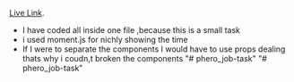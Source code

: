 [Live Link](https://nimble-flan-5a9bb5.netlify.app/).

- I have coded all inside one file ,because this is a small task
- i used moment.js for nichly showing the time
- If I were to separate the components I would have to use props dealing thats why i coudn,t broken the components
"# phero_job-task" 
"# phero_job-task" 

